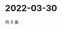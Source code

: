 # 2022-03-30

共 0 条

<!-- BEGIN WEIBO -->
<!-- 最后更新时间 Wed Mar 30 2022 12:20:17 GMT+0800 (China Standard Time) -->

<!-- END WEIBO -->
